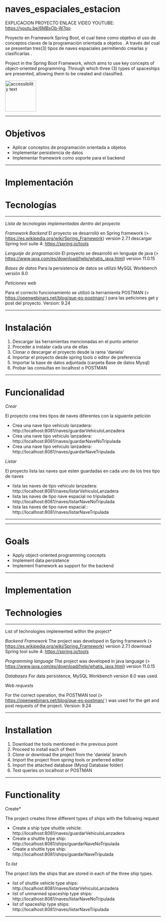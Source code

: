 # naves_espaciales_estacion
EXPLICACION PROYECTO ENLACE VIDEO YOUTUBE: https://youtu.be/6MBxOb-W7qo

Proyecto en Framework Spring Boot, el cual tiene como objetivo el uso de conceptos claves de la programación orientada a objetos . A través del cual se presentan tres(3) tipos de naves espaciales permitiendo crearlas y clasificarlas .  

Project in the Spring Boot Framework, which aims to use key concepts of object-oriented programming. Through which three (3) types of spaceships are presented, allowing them to be created and classified.

<img src="https://publicdomainvectors.org/photos/Rocket11.png" width="100" alt="accessibility text">

****************************************************************************************************************************************************
# Objetivos

* Aplicar conceptos de programación orientada a objetos
* Implementar persistencia de datos
* Implementar framework como soporte para el backend 
*****************************************************************************************************************************************************
# Implementación

# Tecnologías
******************************************************************************************************************************************************
*Lista de tecnologías implementadas dentro del proyecto*

 *Framework Backend*
El proyecto se desarrolló en Spring framework (> https://es.wikipedia.org/wiki/Spring_Framework) versión 2.7.1 descargar Spring tool suite 4: https://spring.io/tools

 *Lenguaje de programación*
El proyecto se desarrolló en lenguaje de java (> https://www.java.com/es/download/help/whatis_java.html)  version 11.0.15

*Bases de datos*
Para la persistencia de datos se utilizó MySQL Workbench versión 8.0

*Peticiones web*

Para el correcto funcionamiento se utilizó la herramienta POSTMAN (> https://openwebinars.net/blog/que-es-postman/ ) para las peticiones get y post del proyecto. Version: 9.24
****************************************************************************************************************************************************
# Instalación

1. Descargar las herramientas mencionadas en el punto anterior
2. Proceder a instalar cada una de ellas
3. Clonar o descargar el proyecto desde la rama 'daniela'
4. Importar el proyecto desde spring tools o editor de preferencia
5. Importar la base de datos adjuntada (carpeta Base de datos Mysql) 
6. Probar las consultas en localhost o POSTMAN

****************************************************************************************************************************************************
# Funcionalidad

*Crear* 

El proyecto crea tres tipos de naves diferentes con la siguiente petición

* Crea una nave tipo vehiculo lanzadera: http://localhost:8081/naves/guardarVehiculoLanzadera 
* Crea una nave tipo vehiculo lanzadera: http://localhost:8081/naves/guardarNaveNoTripulada 
* Crea una nave tipo vehiculo lanzadera: http://localhost:8081/naves/guardarNaveTripulada

*Listar*

El proyecto lista las naves que esten guardadas en cada uno de los tres tipo de naves

* lista las naves de tipo vehiculo lanzadera: http://localhost:8081/naves/listarVehiculoLanzadera 
* lista las naves de tipo nave espacial no tripuladad: http://localhost:8081/naves/listarNaveNoTripulada 
* lista las naves de tipo nave espacial : http://localhost:8081/naves/listarNaveTripulada 

*********************************************************************************************************************************************
****************************************************************************************************************************************************
# Goals

* Apply object-oriented programming concepts
* Implement data persistence
* Implement framework as support for the backend
***************************************************************************************************************************************************

# Implementation

# Technologies
***************************************************************************************************************************************************
List of technologies implemented within the project*

 *Backend Framework*
The project was developed in Spring framework (> https://es.wikipedia.org/wiki/Spring_Framework) version 2.7.1 download Spring tool suite 4: https://spring.io/tools

 *Programming language*
The project was developed in java language (> https://www.java.com/es/download/help/whatis_java.html) version 11.0.15

*Databases*
For data persistence, MySQL Workbench version 8.0 was used.

*Web requests*

For the correct operation, the POSTMAN tool (> https://openwebinars.net/blog/que-es-postman/ ) was used for the get and post requests of the project. Version: 9.24

***************************************************************************************************************************************************

# Installation

1. Download the tools mentioned in the previous point
2. Proceed to install each of them
3. Clone or download the project from the 'daniela' branch
4. Import the project from spring tools or preferred editor
5. Import the attached database (Mysql Database folder)
6. Test queries on localhost or POSTMAN

****************************************************************************************************************************************************
# Functionality

Create*

The project creates three different types of ships with the following request

* Create a ship type shuttle vehicle: http://localhost:8081/naves/guardarVehiculoLanzadera
* Create a shuttle type ship: http://localhost:8081/ships/guardarNaveNoTripulada
* Create a shuttle type ship: http://localhost:8081/ships/guardarNaveTripulada

*To list*

The project lists the ships that are stored in each of the three ship types.

* list of shuttle vehicle type ships: http://localhost:8081/naves/listarVehiculoLanzadera
* list of unmanned spaceship type ships: http://localhost:8081/naves/listarNaveNoTripulada
* list of spaceship type ships: http://localhost:8081/naves/listarNaveTripulada

*******************************************************************************************************************************************************


